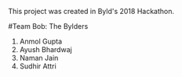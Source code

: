 This project was created in Byld's 2018 Hackathon.

#Team Bob: The Bylders

1. Anmol Gupta
2. Ayush Bhardwaj
3. Naman Jain
4. Sudhir Attri
